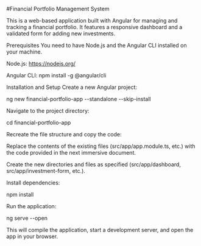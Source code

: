 #Financial Portfolio Management System

This is a web-based application built with Angular for managing and tracking a financial portfolio. It features a responsive dashboard and a validated form for adding new investments.

Prerequisites
You need to have Node.js and the Angular CLI installed on your machine.

Node.js: https://nodejs.org/

Angular CLI: npm install -g @angular/cli

Installation and Setup
Create a new Angular project:

ng new financial-portfolio-app --standalone --skip-install

Navigate to the project directory:

cd financial-portfolio-app

Recreate the file structure and copy the code:

Replace the contents of the existing files (src/app/app.module.ts, etc.) with the code provided in the next immersive document.

Create the new directories and files as specified (src/app/dashboard, src/app/investment-form, etc.).

Install dependencies:

npm install

Run the application:

ng serve --open

This will compile the application, start a development server, and open the app in your browser.

